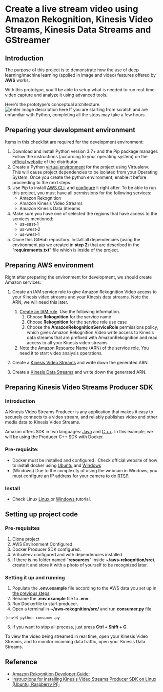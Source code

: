 # Create a live stream video using Amazon Rekognition, Kinesis Video Streams, Kinesis Data Streams and GStreamer 

## Introduction
The purpose of this project is to demonstrate how the use of deep learning/machine learning (applied in image and video) features offered by **AWS** works.

With this prototype, you'll be able to setup what is needed to run real-time video capture and analyze it using advanced tools.

Here's the prototype's conceptual architecture:
![enter image description here](https://d1.awsstatic.com/re19/KVS_WebRTC/product-page-diagram_Kinesis-video-streams_how-it-works_01.cb5682fffec40aed239111f7454a586b31d6e680.png)
If you are starting from scratch and are unfamiliar with Python, completing all the steps may take a few hours.

## Preparing your development environment
Items in this checklist are required for the development environment:

 1. Download and install Python version 3.7+ and the Pip package manager. Follow the instructions (according to your operating system) on the [official website](https://www.python.org/downloads/) of the distributor. 
 2. Create a Python [virtual environment](https://virtualenv.pypa.io/en/stable/) for the project using Virtualenv. This will cause project dependencies to be isolated from your Operating System. Once you create the python environment, enable it before proceeding to the next steps.
 3. Use Pip to install [AWS CLI](https://docs.aws.amazon.com/cli/latest/userguide/cli-chap-install.html), and [configure](https://docs.aws.amazon.com/cli/latest/userguide/cli-chap-configure.html) it right after. To be able to run this project, you must have all permissions for the following services:
	 - Amazon Rekognition
	 - Amazon Kinesis Video Streams
	 - Amazon Kinesis Data Streams
4. <a name = "aws-config"></a>Make sure you have one of selected the regions that have access to the services mentioned:
	 - us-east-1
	 - us-west-2
	 - us-west-1
5. Clone this GitHub repository. Install all dependencies (using the environment pip we created in **step 2**) that are described in the "**requirements.txt**" file which is inside of the project.
 

## Preparing AWS environment
Right after preparing the environment for development, we should create Amazon services:

 1. Create an IAM service role to give Amazon Rekognition Video access to your Kinesis video streams and your Kinesis data streams. Note the ARN,  we will need this later.
	   1. [Create an IAM rule](https://docs.aws.amazon.com/IAM/latest/UserGuide/id_roles_create_for-service.html). Use the following information.
		   1. Choose **Rekognition** for the service name
		   2. Choose **Rekognition** for the service role use case
		   3. Choose the **AmazonRekognitionServiceRole** permissions policy, which gives Amazon Rekognition Video write access to Kinesis data streams that are prefixed with AmazonRekognition and read access to all your Kinesis video streams.
	2. Note the Amazon Resource Name (ARN) of the service role. You need it to start video analysis operations.

 2. Create a [Kinesis Video Streams](https://docs.aws.amazon.com/kinesisvideostreams/latest/dg/gs-createstream.html) and write down the generated ARN.
 3. Create a [Kinesis Data Streams](https://docs.aws.amazon.com/streams/latest/dev/introduction.html) and write down the generated ARN.

## Preparing Kinesis Video Streams Producer SDK
### Introduction
A Kinesis Video Streams Producer is any application that makes it easy to securely connects to a video stream, and reliably publishes video and other media data to Kinesis Video Streams.

Amazon offers SDK in two languages: [Java](https://github.com/awslabs/amazon-kinesis-video-streams-producer-sdk-java) and [C ++](https://github.com/awslabs/amazon-kinesis-video-streams-producer-sdk-cpp). In this example, we will be using the Producer C++ SDK with Docker.

### Pre-requisite:
- Docker must be installed and configured . Check official website of how to install docker using [Ubuntu](https://docs.docker.com/install/linux/docker-ce/ubuntu/) and [Windows](https://docs.docker.com/docker-for-windows/)
- (Windows) Due to the complexity of using the webcam in Windows, you must configure an IP address for your camera to do [RTSP](https://pt.wikipedia.org/wiki/RTSP).

###  Install
- Check Linux [Linux ](https://github.com/samborba/aws-rekognition/tree/master/docker_native_scripts/amazonlinux) or [Windows ](https://github.com/samborba/aws-rekognition/tree/master/docker_native_scripts/windows)tutorial.

## Setting up project code

### Pre-requisites
1. Clone project
2. AWS Environment Configured
3. Docker Producer SDK configured.
4. Vritualenv configured and with dependencies installed
5. If there is no folder named “**resources**” inside **~/aws-rekognition/src/**, create it and store it with a photo of yourself to be recognized later.

### Setting it up and running
1. Populate the **.env.example** file according to the AWS data you set up in [the previous steps](#aws-config).
2. Rename the **.env.example** file to **.env**.
3. Run Dockerfile to start producer.
4. Open a terminal in **~/aws-rekognition/src/** and run **consumer.py** file.
```console
(env)$ python consumer.py
```
5. If you want to stop all process, just press **Ctrl + Shift + C**.

  
To view the video being streamed in real time, open your Kinesis Video Streams, and to monitor incoming data traffic, open your Kinesis Data Streams.

## Reference
- [Amazon Rekognition Developer Guide](https://docs.aws.amazon.com/rekognition/latest/dg/rekognition-dg.pdf);
- [Instructions for installing Kinesis Video Streams Producer SDK on Linux (Ubuntu, Raspberry PI)](https://github.com/awslabs/amazon-kinesis-video-streams-producer-sdk-cpp/blob/master/install-instructions-linux.md);